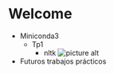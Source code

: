 # Welcome #

* Miniconda3
  * Tp1
    * nltk ![picture alt](https://www.python.org/static/img/python-logo.png "python logo from owner webpage")
* Futuros trabajos prácticos

